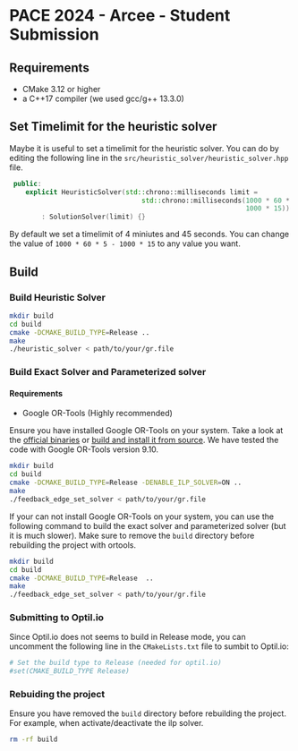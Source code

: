 # PACE 2024 - Arcee - Student Submission

## Requirements

- CMake 3.12 or higher
- a C++17 compiler (we used gcc/g++ 13.3.0)

## Set Timelimit for the heuristic solver

Maybe it is useful to set a timelimit for the heuristic solver. You can do by editing the following line in
the `src/heuristic_solver/heuristic_solver.hpp` file.

```cpp
 public:
    explicit HeuristicSolver(std::chrono::milliseconds limit =
                                 std::chrono::milliseconds(1000 * 60 * 5 -
                                                           1000 * 15))
        : SolutionSolver(limit) {}                      
```

By default we set a timelimit of 4 miniutes and 45 seconds. You can change the value of `1000 * 60 * 5 - 1000 * 15` to
any value you want.

## Build

### Build Heuristic Solver

```sh
mkdir build
cd build
cmake -DCMAKE_BUILD_TYPE=Release ..
make
./heuristic_solver < path/to/your/gr.file
```

### Build Exact Solver and Parameterized solver

#### Requirements

- Google OR-Tools (Highly recommended)

Ensure you have installed Google OR-Tools on your system. Take a look at
the [official binaries](https://developers.google.com/optimization/install/cpp/binary_linux)
or [build and install it from source](https://developers.google.com/optimization/install/cpp/source_linux).
We have tested the code with Google OR-Tools version 9.10.

```sh
mkdir build
cd build
cmake -DCMAKE_BUILD_TYPE=Release -DENABLE_ILP_SOLVER=ON .. 
make
./feedback_edge_set_solver < path/to/your/gr.file
```

If your can not install Google OR-Tools on your system, you can use the following command to build the exact solver and
parameterized solver (but it is much slower). Make sure to remove the `build` directory before rebuilding the project
with ortools.

```sh
mkdir build
cd build
cmake -DCMAKE_BUILD_TYPE=Release  .. 
make
./feedback_edge_set_solver < path/to/your/gr.file
```

### Submitting to Optil.io

Since Optil.io does not seems to build in Release mode, you can uncomment the following line in the `CMakeLists.txt`
file to sumbit to Optil.io:

```cmake
# Set the build type to Release (needed for optil.io)
#set(CMAKE_BUILD_TYPE Release)
```

### Rebuiding the project

Ensure you have removed the `build` directory before rebuilding the project. For example, when activate/deactivate the
ilp solver.

```sh
rm -rf build
``` 
